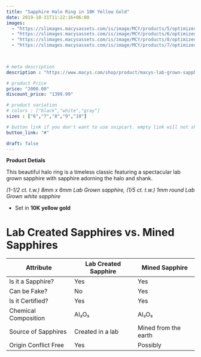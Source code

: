 ```yaml
---
title: "Sapphire Halo Ring in 10K Yellow Gold"
date: 2019-10-31T11:22:16+06:00
images: 
  - "https://slimages.macysassets.com/is/image/MCY/products/5/optimized/22816995_fpx.tif?op_sharpen=1&wid=500&fit=fit,1&fmt=webp"
  - "https://slimages.macysassets.com/is/image/MCY/products/6/optimized/22816996_fpx.tif?qlt=85,0&resMode=sharp2&op_usm=1.75,0.3,2,0&wid=600&fmt=webp"
  - "https://slimages.macysassets.com/is/image/MCY/products/8/optimized/22816998_fpx.tif?qlt=85,0&resMode=sharp2&op_usm=1.75,0.3,2,0&wid=600&fmt=webp"
  - "https://slimages.macysassets.com/is/image/MCY/products/7/optimized/22816997_fpx.tif?qlt=85,0&resMode=sharp2&op_usm=1.75,0.3,2,0&wid=600&fmt=webp"
  


# meta description
description : "https://www.macys.com/shop/product/macys-lab-grown-sapphire-1-1-2-ct.-t.w.-lab-grown-white-sapphire-1-5-ct.-t.w.-halo-ring-in-10k-yellow-gold?ID=14878780"

# product Price
price: "2000.00"
discount_price: "1399.99"

# product variation
# colors : ["black","white","gray"]
sizes : ["6","7","8","9","10"]

# button link if you don't want to use snipcart. empty link will not show button
button_link: "#"

draft: false
---
```

**Product Detials**

This beautiful halo ring is a timeless classic featuring a spectacular lab grown sapphire with sapphire adorning the halo and shank.

*(1-1/2 ct. t.w.) 8mm x 6mm Lab Grown sapphire, (1/5 ct. t.w.) 1mm round Lab Grown white sapphire*  
- Set in **10K yellow gold**

# Lab Created Sapphires vs. Mined Sapphires

| Attribute             | Lab Created Sapphire | Mined Sapphire        |
|-----------------------|---------------------|----------------------|
| Is it a Sapphire?      | Yes                 | Yes                  |
| Can be Fake?          | No                  | Yes                  |
| Is it Certified?      | Yes                 | Yes                  |
| Chemical Composition  | Al₂O₃              | Al₂O₃               |
| Source of Sapphires    | Created in a lab    | Mined from the earth |
| Origin Conflict Free  | Yes                 | Possibly             |
